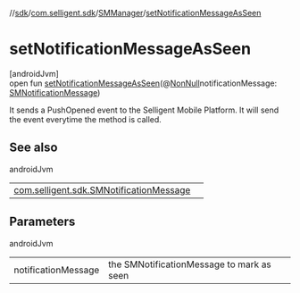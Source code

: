 //[sdk](../../../index.md)/[com.selligent.sdk](../index.md)/[SMManager](index.md)/[setNotificationMessageAsSeen](set-notification-message-as-seen.md)

# setNotificationMessageAsSeen

[androidJvm]\
open fun [setNotificationMessageAsSeen](set-notification-message-as-seen.md)(@[NonNull](https://developer.android.com/reference/kotlin/androidx/annotation/NonNull.html)notificationMessage: [SMNotificationMessage](../-s-m-notification-message/index.md))

It sends a PushOpened event to the Selligent Mobile Platform. It will send the event everytime the method is called.

## See also

androidJvm

| | |
|---|---|
| [com.selligent.sdk.SMNotificationMessage](../-s-m-notification-message/index.md) |  |

## Parameters

androidJvm

| | |
|---|---|
| notificationMessage | the SMNotificationMessage to mark as seen |
